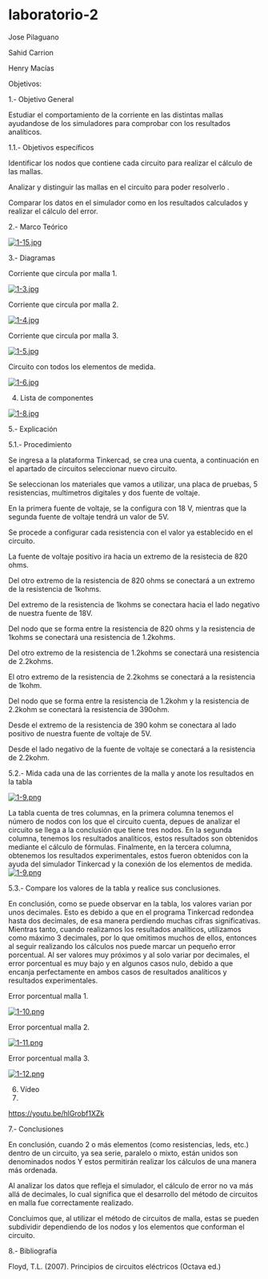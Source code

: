 # laboratorio-2
Jose Pilaguano

Sahid Carrion

Henry Macías

Objetivos:

1.- Objetivo General

Estudiar el comportamiento de la corriente en las distintas mallas ayudandose de los simuladores para comprobar con los resultados analíticos.

1.1.- Objetivos específicos

Identificar los nodos que contiene cada circuito para realizar el cálculo de las mallas.

Analizar y distinguir las mallas en el circuito para poder resolverlo .

Comparar los datos en el simulador como en los resultados calculados y realizar el cálculo del error.

2.- Marco Teórico

[![1-15.jpg](https://i.postimg.cc/PrC4YN4Y/1-15.jpg)](https://postimg.cc/HVCXCYFk)

3.- Diagramas

Corriente que circula por malla 1.

[![1-3.jpg](https://i.postimg.cc/Qt6zNw83/1-3.jpg)](https://postimg.cc/S2MdDZYT)

Corriente que circula por malla 2.

[![1-4.jpg](https://i.postimg.cc/ZYMQ1GsP/1-4.jpg)](https://postimg.cc/Bt2NFV0t)

Corriente que circula por malla 3.

[![1-5.jpg](https://i.postimg.cc/NFSPmX2C/1-5.jpg)](https://postimg.cc/hQ8rqfrV)

Circuito con todos los elementos de medida.

[![1-6.jpg](https://i.postimg.cc/G3jc1mn0/1-6.jpg)](https://postimg.cc/0rbgYxNZ)

4. Lista de componentes


[![1-8.jpg](https://i.postimg.cc/hPycfZGp/1-8.jpg)](https://postimg.cc/F7L26Z3L)

5.- Explicación

5.1.- Procedimiento

Se ingresa a la plataforma Tinkercad, se crea una cuenta, a continuación en el apartado de circuitos seleccionar nuevo circuito.

Se seleccionan los materiales que vamos a utilizar, una placa de pruebas, 5 resistencias, multimetros digitales y dos fuente de voltaje.

En la primera fuente de voltaje, se la configura con 18 V, mientras que la segunda fuente de voltaje tendrá un valor de 5V.

Se procede a configurar cada resistencia con el valor ya establecido en el circuito.

La fuente de voltaje positivo ira hacia un extremo de la resistecia de 820 ohms.

Del otro extremo de la resistencia de 820 ohms se conectará a un extremo de la resistencia de 1kohms.

Del extremo de la resistencia de 1kohms se conectara hacia el lado negativo de nuestra fuente de 18V.

Del nodo que se forma entre la resistencia de 820 ohms y la resistencia de 1kohms se conectará una resistencia de 1.2kohms.

Del otro extremo de la resistencia de 1.2kohms se conectará una resistencia de 2.2kohms.

El otro extremo de la resistencia de 2.2kohms se conectará a la resistencia de 1kohm.

Del nodo que se forma entre la resistencia de 1.2kohm y la resistencia de 2.2kohm se conectará la resistencia de 390ohm.

Desde el extremo de la resistencia de 390 kohm se conectara al lado positivo de nuestra fuente de voltaje de 5V.

Desde el lado negativo de la fuente de voltaje se conectará a la resistencia de 2.2kohm.

5.2.- Mida cada una de las corrientes de la malla y anote los resultados en la tabla

[![1-9.png](https://i.postimg.cc/fyQj7vTP/1-9.png)](https://postimg.cc/hzMdcTm8)

La tabla cuenta de tres columnas, en la primera columna tenemos el número de nodos con los que el circuito cuenta, depues de analizar el circuito se llega a la conclusión que tiene tres nodos. En la segunda columna, tenemos los resultados analíticos, estos resultados son obtenidos mediante el cálculo de fórmulas.
Finalmente, en la tercera columna, obtenemos los resultados experimentales, estos fueron obtenidos con la ayuda del simulador Tinkercad y la conexión de los elementos de medida.
[![1-9.png](https://i.postimg.cc/fyQj7vTP/1-9.png)](https://postimg.cc/hzMdcTm8)


5.3.- Compare los valores de la tabla y realice sus conclusiones.

En conclusión, como se puede observar en la tabla, los valores varian por unos decimales. Esto es debido a que en el programa Tinkercad redondea hasta dos decimales, de esa manera perdiendo muchas cifras significativas.
Mientras tanto, cuando realizamos los resultados analíticos, utilizamos como máximo 3 decimales, por lo que omitimos muchos de ellos, entonces al seguir realizando los cálculos nos puede marcar un pequeño error porcentual. 
Al ser valores muy próximos y al solo variar por decimales, el error porcentual es muy bajo y en algunos casos nulo, debido a que encanja perfectamente en ambos casos de resultados analíticos y resultados experimentales.

Error porcentual malla 1.

[![1-10.png](https://i.postimg.cc/4NfPdBKL/1-10.png)](https://postimg.cc/Z0QpsPxp)

Error porcentual malla 2.

[![1-11.png](https://i.postimg.cc/C5y2XDmy/1-11.png)](https://postimg.cc/mzwVFPvV)

Error porcentual malla 3.

[![1-12.png](https://i.postimg.cc/V6XgShBT/1-12.png)](https://postimg.cc/zbXK60QS)

6. Vídeo
7. 
https://youtu.be/hlGrobf1XZk

7.- Conclusiones

En conclusión, cuando 2 o más elementos (como resistencias, leds, etc.) dentro de un circuito, ya sea serie, paralelo o mixto, están unidos son denominados nodos Y estos permitirán realizar los cálculos de una manera más ordenada.

Al analizar los datos que refleja el simulador, el cálculo de error no va más allá de decimales, lo cual significa que el desarrollo del método de circuitos en malla fue correctamente realizado.

Concluimos que, al utilizar el método de circuitos de malla, estas se pueden subdividir dependiendo de los nodos y los elementos que conforman el circuito.

8.- Bibliografía

Floyd, T.L. (2007). Principios de circuitos eléctricos (Octava ed.)


